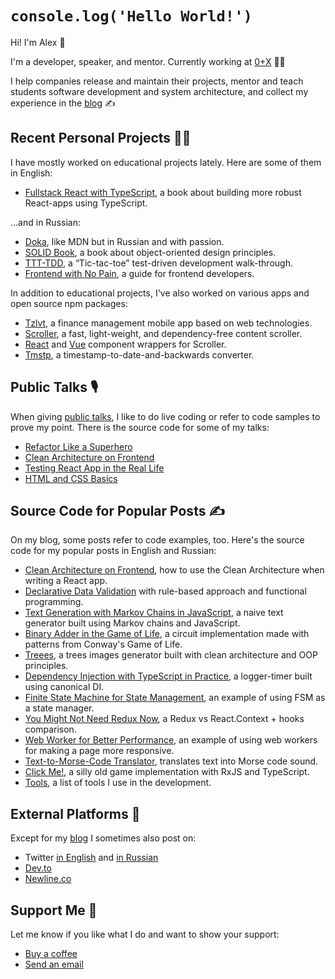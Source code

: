 # `console.log('Hello World!')`

Hi! I'm Alex 👋

I'm a developer, speaker, and mentor. Currently working at [0+X](https://0x.se) 👨‍💻

I help companies release and maintain their projects, mentor and teach students software development and system architecture, and collect my experience in the [blog](https://github.com/bespoyasov/www) ✍️

## Recent Personal Projects 🧑‍💻

I have mostly worked on educational projects lately. Here are some of them in English:

- [Fullstack React with TypeScript](https://www.newline.co/fullstack-react-with-typescript), a book about building more robust React-apps using TypeScript.

...and in Russian:

- [Doka](https://github.com/doka-guide/content), like MDN but in Russian and with passion.
- [SOLID Book](https://github.com/open-tech-authors/solid), a book about object-oriented design principles.
- [TTT-TDD](https://github.com/bespoyasov/ttt-tdd), a “Tic-tac-toe” test-driven development walk-through.
- [Frontend with No Pain](https://github.com/bespoyasov/front-not-pain), a guide for frontend developers.

In addition to educational projects, I've also worked on various apps and open source npm packages:

- [Tzlvt](https://fuckgrechka.ru/tzlvt/), a finance management mobile app based on web technologies.
- [Scroller](https://github.com/bespoyasov/scroller), a fast, light-weight, and dependency-free content scroller.
- [React](https://github.com/bespoyasov/react-scroller) and [Vue](https://github.com/bespoyasov/vue-scroller) component wrappers for Scroller.
- [Tmstp](https://github.com/bespoyasov/tmstmp), a timestamp-to-date-and-backwards converter.

## Public Talks 🎙

When giving [public talks](https://bespoyasov.me/talks/), I like to do live coding or refer to code samples to prove my point. There is the source code for some of my talks:

- [Refactor Like a Superhero](https://github.com/bespoyasov/refactor-like-a-superhero-talk)
- [Clean Architecture on Frontend](https://github.com/bespoyasov/frontend-clean-architecture)
- [Testing React App in the Real Life](https://github.com/bespoyasov/testing-workshop)
- [HTML and CSS Basics](https://github.com/bespoyasov/traktor-html-css-workshop)

## Source Code for Popular Posts ✍️

On my blog, some posts refer to code examples, too. Here's the source code for my popular posts in English and Russian:

- [Clean Architecture on Frontend](https://github.com/bespoyasov/frontend-clean-architecture), how to use the Clean Architecture when writing a React app.
- [Declarative Data Validation](https://github.com/bespoyasov/rule-based-data-validation) with rule-based approach and functional programming.
- [Text Generation with Markov Chains in JavaScript](https://github.com/bespoyasov/text-generator), a naive text generator built using Markov chains and JavaScript.
- [Binary Adder in the Game of Life](https://github.com/bespoyasov/binary-full-adder-in-the-game-of-life), a circuit implementation made with patterns from Conway's Game of Life.
- [Treees](https://github.com/bespoyasov/treees), a trees images generator built with clean architecture and OOP principles.
- [Dependency Injection with TypeScript in Practice](https://github.com/bespoyasov/di-ts-in-practice), a logger-timer built using canonical DI.
- [Finite State Machine for State Management](https://github.com/bespoyasov/fsm-example), an example of using FSM as a state manager.
- [You Might Not Need Redux Now](https://github.com/bespoyasov/you-really-dont-need-redux-now), a Redux vs React.Context + hooks comparison.
- [Web Worker for Better Performance](https://github.com/bespoyasov/web-worker-example), an example of using web workers for making a page more responsive.
- [Text-to-Morse-Code Translator](https://github.com/bespoyasov/morse), translates text into Morse code sound.
- [Click Me!](https://github.com/bespoyasov/clickme), a silly old game implementation with RxJS and TypeScript.
- [Tools](https://github.com/bespoyasov/tools), a list of tools I use in the development.

## External Platforms 📢

Except for my [blog](https://github.com/bespoyasov/www) I sometimes also post on:

- Twitter [in English](http://twitter.com/bespoyasov_) and [in Russian](http://twitter.com/bespoyasov)
- [Dev.to](https://dev.to/bespoyasov)
- [Newline.co](https://www.newline.co/@bespoyasov)

## Support Me 💖

Let me know if you like what I do and want to show your support:

- [Buy a coffee](https://buymeacoffee.com/bespoyasov)
- [Send an email](mailto:bespoyasov@me.com)
